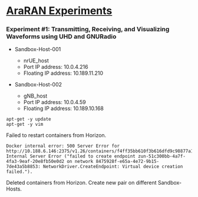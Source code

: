 # [AraRAN Experiments](https://arawireless.readthedocs.io/en/latest/ara_experiments/ara_ran_experiments.html#araran-experiments)

### Experiment #1: Transmitting, Receiving, and Visualizing Waveforms using UHD and GNURadio

- Sandbox-Host-001
  - nrUE_host
  - Port IP address: 10.0.4.216
  - Floating IP address: 10.189.11.210
 
- Sandbox-Host-002
  - gNB_host
  - Port IP address: 10.0.4.59
  - Floating IP address: 10.189.10.168


```
apt-get -y update
apt-get -y vim
```

Failed to restart containers from Horizon.

```
Docker internal error: 500 Server Error for http://10.188.6.146:2375/v1.26/containers/f4ff35bb610f3b616dfd9c98877a12a923d657d90a09639b81b783d6071dc36b/start: Internal Server Error ("failed to create endpoint zun-51c300bb-4a7f-4fa3-9eaf-20e8fb50e0d2 on network 8475928f-e65a-4e72-9b15-7de43a5b8853: NetworkDriver.CreateEndpoint: Virtual device creation failed.").
```
Deleted containers from Horizon. Create new pair on different Sandbox-Hosts. 
